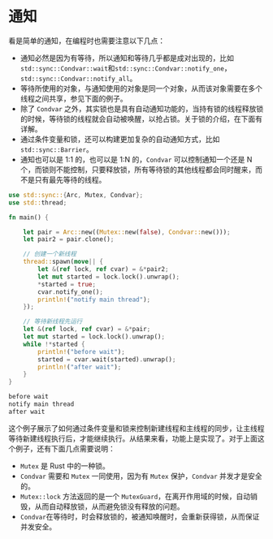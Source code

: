 # 通知

看是简单的通知，在编程时也需要注意以下几点：

- 通知必然是因为有等待，所以通知和等待几乎都是成对出现的，比如 `std::sync::Condvar::wait`和`std::sync::Condvar::notify_one`，`std::sync::Condvar::notify_all`。
- 等待所使用的对象，与通知使用的对象是同一个对象，从而该对象需要在多个线程之间共享，参见下面的例子。
- 除了 `Condvar` 之外，其实锁也是具有自动通知功能的，当持有锁的线程释放锁的时候，等待锁的线程就会自动被唤醒，以抢占锁。关于锁的介绍，在下面有详解。
- 通过条件变量和锁，还可以构建更加复杂的自动通知方式，比如 `std::sync::Barrier`。
- 通知也可以是 1:1 的，也可以是 1:N 的，`Condvar` 可以控制通知一个还是 N 个，而锁则不能控制，只要释放锁，所有等待锁的其他线程都会同时醒来，而不是只有最先等待的线程。

```rs
use std::sync::{Arc, Mutex, Condvar};
use std::thread;

fn main() {

    let pair = Arc::new((Mutex::new(false), Condvar::new()));
    let pair2 = pair.clone();

    // 创建一个新线程
    thread::spawn(move|| {
        let &(ref lock, ref cvar) = &*pair2;
        let mut started = lock.lock().unwrap();
        *started = true;
        cvar.notify_one();
        println!("notify main thread");
    });

    // 等待新线程先运行
    let &(ref lock, ref cvar) = &*pair;
    let mut started = lock.lock().unwrap();
    while !*started {
        println!("before wait");
        started = cvar.wait(started).unwrap();
        println!("after wait");
    }
}

before wait
notify main thread
after wait
```

这个例子展示了如何通过条件变量和锁来控制新建线程和主线程的同步，让主线程等待新建线程执行后，才能继续执行。从结果来看，功能上是实现了。对于上面这个例子，还有下面几点需要说明：

- `Mutex` 是 Rust 中的一种锁。
- `Condvar` 需要和 `Mutex` 一同使用，因为有 `Mutex` 保护，`Condvar` 并发才是安全的。
- `Mutex::lock` 方法返回的是一个 `MutexGuard`，在离开作用域的时候，自动销毁，从而自动释放锁，从而避免锁没有释放的问题。
- `Condvar`在等待时，时会释放锁的，被通知唤醒时，会重新获得锁，从而保证并发安全。
